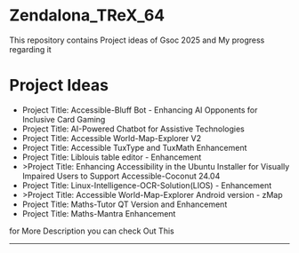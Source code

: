# Zendalona_TReX_64
This repository contains Project ideas of Gsoc 2025 and My progress regarding it 
<h1>Project Ideas </h1>
<ul>
<li>Project Title: Accessible-Bluff Bot - Enhancing AI Opponents for Inclusive Card Gaming</li> 
<li>Project Title: AI-Powered Chatbot for Assistive Technologies </li>
<li>Project Title: Accessible World-Map-Explorer V2 </li>
<li>Project Title: Accessible TuxType and TuxMath Enhancement </li>
<li>Project Title: Liblouis table editor - Enhancement </li>
<li>>Project Title: Enhancing Accessibility in the Ubuntu Installer for Visually Impaired Users 
to Support Accessible-Coconut 24.04 </li>
<li>Project Title: Linux-Intelligence-OCR-Solution(LIOS) - Enhancement </li>
<li>>Project Title: Accessible World-Map-Explorer Android version - zMap </li>
<li>Project Title: Maths-Tutor QT Version and Enhancement </li>
<li>Project Title: Maths-Mantra Enhancement</li>
</ul>
 for  More Description you can check Out This <a href="">
<hr>
 
